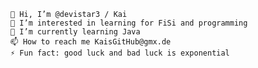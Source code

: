 
    👋 Hi, I’m @devistar3 / Kai
    👀 I’m interested in learning for FiSi and programming
    🌱 I’m currently learning Java
    📫 How to reach me KaisGitHub@gmx.de
    ⚡ Fun fact: good luck and bad luck is exponential


<!---
devistar3/devistar3 is a ✨ special ✨ repository because its `README.md` (this file) appears on your GitHub profile.
You can click the Preview link to take a look at your changes.
--->
